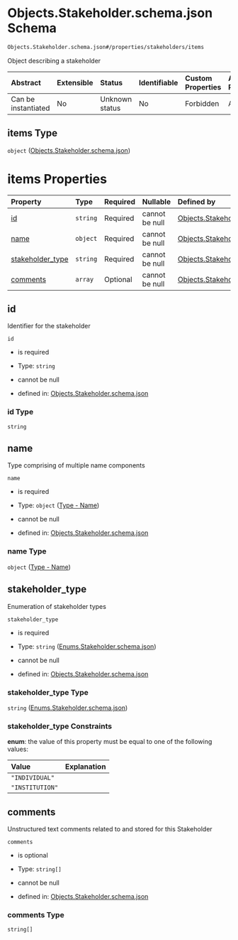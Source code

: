 # Objects.Stakeholder.schema.json Schema

```txt
Objects.Stakeholder.schema.json#/properties/stakeholders/items
```

Object describing a stakeholder

| Abstract            | Extensible | Status         | Identifiable | Custom Properties | Additional Properties | Access Restrictions | Defined In                                                                      |
| :------------------ | :--------- | :------------- | :----------- | :---------------- | :-------------------- | :------------------ | :------------------------------------------------------------------------------ |
| Can be instantiated | No         | Unknown status | No           | Forbidden         | Allowed               | none                | [CapTable.schema.json\*](../schema/CapTable.schema.json "open original schema") |

## items Type

`object` ([Objects.Stakeholder.schema.json](captable-properties-captable---objectsstakeholderschemajson-array-objectsstakeholderschemajson.md))

# items Properties

| Property                              | Type     | Required | Nullable       | Defined by                                                                                                                                             |
| :------------------------------------ | :------- | :------- | :------------- | :----------------------------------------------------------------------------------------------------------------------------------------------------- |
| [id](#id)                             | `string` | Required | cannot be null | [Objects.Stakeholder.schema.json](stakeholder-1-properties-id.md "Objects.Stakeholder.schema.json#/properties/id")                                     |
| [name](#name)                         | `object` | Required | cannot be null | [Objects.Stakeholder.schema.json](stakeholder-1-properties-type---name.md "Types.Name.schema.json#/properties/name")                                   |
| [stakeholder_type](#stakeholder_type) | `string` | Required | cannot be null | [Objects.Stakeholder.schema.json](stakeholder-1-properties-enumsstakeholderschemajson.md "Enums.Stakeholder.schema.json#/properties/stakeholder_type") |
| [comments](#comments)                 | `array`  | Optional | cannot be null | [Objects.Stakeholder.schema.json](stakeholder-1-properties-stakeholder---comments.md "Objects.Stakeholder.schema.json#/properties/comments")           |

## id

Identifier for the stakeholder

`id`

- is required

- Type: `string`

- cannot be null

- defined in: [Objects.Stakeholder.schema.json](stakeholder-1-properties-id.md "Objects.Stakeholder.schema.json#/properties/id")

### id Type

`string`

## name

Type comprising of multiple name components

`name`

- is required

- Type: `object` ([Type - Name](stakeholder-1-properties-type---name.md))

- cannot be null

- defined in: [Objects.Stakeholder.schema.json](stakeholder-1-properties-type---name.md "Types.Name.schema.json#/properties/name")

### name Type

`object` ([Type - Name](stakeholder-1-properties-type---name.md))

## stakeholder_type

Enumeration of stakeholder types

`stakeholder_type`

- is required

- Type: `string` ([Enums.Stakeholder.schema.json](stakeholder-1-properties-enumsstakeholderschemajson.md))

- cannot be null

- defined in: [Objects.Stakeholder.schema.json](stakeholder-1-properties-enumsstakeholderschemajson.md "Enums.Stakeholder.schema.json#/properties/stakeholder_type")

### stakeholder_type Type

`string` ([Enums.Stakeholder.schema.json](stakeholder-1-properties-enumsstakeholderschemajson.md))

### stakeholder_type Constraints

**enum**: the value of this property must be equal to one of the following values:

| Value           | Explanation |
| :-------------- | :---------- |
| `"INDIVIDUAL"`  |             |
| `"INSTITUTION"` |             |

## comments

Unstructured text comments related to and stored for this Stakeholder

`comments`

- is optional

- Type: `string[]`

- cannot be null

- defined in: [Objects.Stakeholder.schema.json](stakeholder-1-properties-stakeholder---comments.md "Objects.Stakeholder.schema.json#/properties/comments")

### comments Type

`string[]`
